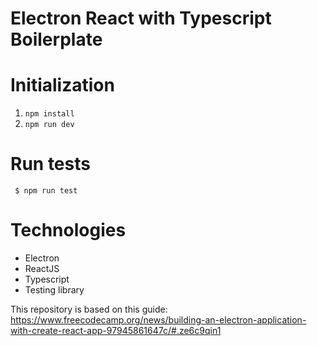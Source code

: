 # Electron React with Typescript Boilerplate

# Initialization

1. ``` npm install ```
2. ``` npm run dev ```

# Run tests

``` $ npm run test```

# Technologies

- Electron
- ReactJS
- Typescript
- Testing library

This repository is based on this guide:
https://www.freecodecamp.org/news/building-an-electron-application-with-create-react-app-97945861647c/#.ze6c9qin1